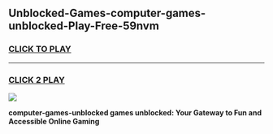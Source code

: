 
## Unblocked-Games-computer-games-unblocked-Play-Free-59nvm
<h3>
<a href="https://premium76.site?title=computer-games-unblocked&ref=19M">CLICK TO PLAY</a></h3>
<hr>

<h3>
<a href="https://premium76.site?title=computer-games-unblocked&ref=19M">CLICK 2 PLAY</a>
  
</h3>

<a href="https://premium76.site?title=computer-games-unblocked&ref=19M"><img src="https://clearcache.store/games.png"></a>


**computer-games-unblocked games unblocked: Your Gateway to Fun and Accessible Online Gaming**
